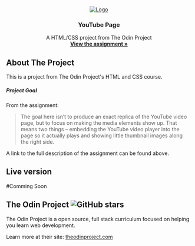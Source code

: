 <!-- PROJECT LOGO -->
<br />
<p align="center">
  <a href="https://www.theodinproject.com">
    <img src="https://www.theodinproject.com/assets/odin-logo-2d729f16279e9fc3b58ce847eacf07f883bdfc95eb23bb5064ed59d36ef551d6.svg" alt="Logo">
  </a>

  <h3 align="center">YouTube Page</h3>

  <p align="center">
    A HTML/CSS project from The Odin Project
    <br />
    <a href="https://www.theodinproject.com/courses/html-and-css/lessons/embedding-images-and-video"><strong>View the assignment »</strong></a>
    <br />
  </p>
</p>

<!-- ABOUT THE PROJECT -->
## About The Project

<p>This is a project from The Odin Project's HTML and CSS course.<p>

<h5>Project Goal</h5>
<p>From the assignment:</p>

<blockquote>The goal here isn’t to produce an exact replica of the YouTube video page, but to focus on making the media elements show up. That means two things – embedding the YouTube video player into the page so it actually plays and showing little thumbnail images along the right side.</blockquote>

<p>A link to the full description of the assignment can be found above.</p>

## Live version

#Comming Soon
<!--<p><a href="https://jasont01.github.io/odin-youtube">github.io</a></p>-->

## The Odin Project ![GitHub stars](https://img.shields.io/github/stars/TheOdinProject/curriculum?style=social)
<p>The Odin Project is a open source, full stack curriculum focused on helping you learn web development.</p>
<p>Learn more at their site: <a href="https://www.theodinproject.com/">theodinproject.com</a></p>

